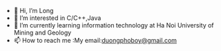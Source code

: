 - 👋 Hi, I’m Long
- 👀 I’m interested in C/C++,Java
- 🌱 I’m currently learning information technology at Ha Noi University of Mining and Geology
- 📫 How to reach me :My email:duongphoboy@gmail.com

<!---
HackerVN2002/HackerVN2002 is a ✨ special ✨ repository because its `README.md` (this file) appears on your GitHub profile.
You can click the Preview link to take a look at your changes.
--->

